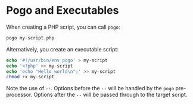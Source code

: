 # Pogo and Executables

When creating a PHP script, you can call `pogo`:

```bash
pogo my-script.php
```

Alternatively, you create an executable script:

```php
echo '#!/usr/bin/env pogo' > my-script
echo '<?php' >> my-script
echo 'echo "Hello world\n";' >> my-script
chmod +x my-script
```

Note the use of `--`. Options before the `--` will be handled by the `pogo`
pre-processor. Options after the `--` will be passed through to the target
script.
